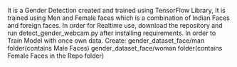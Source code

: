 It is a Gender Detection created and trained using TensorFlow Library, It is trained using Men and Female faces which is a combination of Indian Faces and foreign faces. In order for Realtime use, download the repository and run detect_gender_webcam.py after installing requirements. 
In order to Train Model with once own data. Create:
gender_dataset_face/man folder(contains Male Faces)
gender_dataset_face/woman folder(contains Female Faces in the Repo folder)
